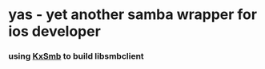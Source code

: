 # yas - yet another samba wrapper for ios developer

### using <a href="#">KxSmb</a> to build libsmbclient
